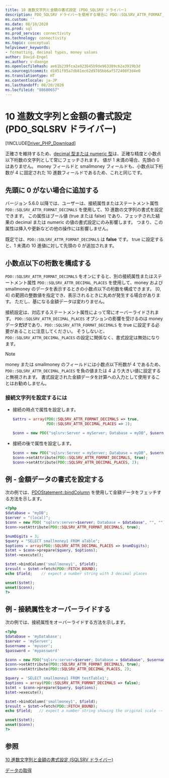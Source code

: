 ```yaml
---
title: 10 進数文字列と金額の書式設定 (PDO_SQLSRV ドライバー)
description: PDO_SQLSRV ドライバーを使用する場合に PDO::SQLSRV_ATTR_FORMAT_DECIMALS と SQLSRV_ATTR_DECIMAL_PLACES 属性を使用して 10 進数または金額の書式設定を行う方法について説明します
ms.custom: ''
ms.date: 08/10/2020
ms.prod: sql
ms.prod_service: connectivity
ms.technology: connectivity
ms.topic: conceptual
helpviewer_keywords:
- formatting, decimal types, money values
author: David-Engel
ms.author: v-daenge
ms.openlocfilehash: ae61b239fca2a923645b9de963309c62a3919b3d
ms.sourcegitcommit: d1051f05a7db81ec62d9785bb6af572408f3d4e0
ms.translationtype: HT
ms.contentlocale: ja-JP
ms.lasthandoff: 08/20/2020
ms.locfileid: "88680657"
---
```

# <a name="formatting-decimal-strings-and-money-values-pdo_sqlsrv-driver"></a>10 進数文字列と金額の書式設定 (PDO_SQLSRV ドライバー)
[!INCLUDE[Driver_PHP_Download](../../includes/driver_php_download.md)]

正確さを維持するため、[decimal 型または numeric 型](https://docs.microsoft.com/sql/t-sql/data-types/decimal-and-numeric-transact-sql)は、正確な精度と小数点以下桁数の文字列として常にフェッチされます。 値が 1 未満の場合、先頭の 0 はありません。 money フィールドと smallmoney フィールドも、小数点以下桁数が 4 に固定された 10 進数フィールドであるため、これと同じです。

## <a name="add-leading-zeroes-if-missing"></a>先頭に 0 がない場合に追加する
バージョン 5.6.0 以降では、ユーザーは、接続属性またはステートメント属性 `PDO::SQLSRV_ATTR_FORMAT_DECIMALS` を使用して、10 進数の文字列の書式を設定できます。 この属性はブール値 (true または false) であり、フェッチされた結果の decimal または numeric の値の書式設定にのみ影響します。 つまり、この属性は挿入や更新などの他の操作には影響しません。

既定では、`PDO::SQLSRV_ATTR_FORMAT_DECIMALS` は **false** です。 true に設定すると、1 未満の 10 進値に対して先頭の 0 が追加されます。

## <a name="configure-number-of-decimal-places"></a>小数点以下の桁数を構成する
`PDO::SQLSRV_ATTR_FORMAT_DECIMALS` をオンにすると、別の接続属性またはステートメント属性 `PDO::SQLSRV_ATTR_DECIMAL_PLACES` を使用して、money および smallmoney のデータを表示するときの小数点以下の桁数を構成できます。 [0, 4] の範囲の整数値を指定でき、表示されるときに丸めが発生する場合があります。 ただし、基になる金額データは変わりません。

接続設定は、対応するステートメント属性によって常にオーバーライドされます。 `PDO::SQLSRV_ATTR_DECIMAL_PLACES` オプションの影響を受けるのは money データ**だけ**であり、`PDO::SQLSRV_ATTR_FORMAT_DECIMALS` を true に設定する必要があることに注意してください。 そうしないと、`PDO::SQLSRV_ATTR_DECIMAL_PLACES` の設定に関係なく、書式設定は無効になります。

> [!NOTE]
> money または smallmoney のフィールドには小数点以下桁数が 4 であるため、`PDO::SQLSRV_ATTR_DECIMAL_PLACES` を負の値または 4 より大きい値に設定すると無視されます。 書式設定された金額データを計算への入力として使用することはお勧めしません。

### <a name="to-set-the-connection-attributes"></a>接続文字列を設定するには

-   接続の時点で属性を設定します。

    ```php
    $attrs = array(PDO::SQLSRV_ATTR_FORMAT_DECIMALS => true,
                   PDO::SQLSRV_ATTR_DECIMAL_PLACES => 2);

    $conn = new PDO("sqlsrv:Server = myServer; Database = myDB", $username, $password, $attrs);
    ```

-   接続の後で属性を設定します。

    ```php
    $conn = new PDO("sqlsrv:Server = myServer; Database = myDB", $username, $password);
    $conn->setAttribute(PDO::SQLSRV_ATTR_FORMAT_DECIMALS, true);
    $conn->setAttribute(PDO::SQLSRV_ATTR_DECIMAL_PLACES, 2);
    ```

## <a name="example---format-money-data"></a>例 - 金額データの書式を設定する
次の例では、[PDOStatement::bindColumn](../../connect/php/pdostatement-bindcolumn.md) を使用して金額データをフェッチする方法を示します。

```php
<?php
$database = "myDB";
$server = "(local)";
$conn = new PDO( "sqlsrv:server=$server; Database = $database", "", "");
$conn->setAttribute(PDO::SQLSRV_ATTR_FORMAT_DECIMALS, true);

$numDigits = 3;
$query = "SELECT smallmoney1 FROM aTable";
$options = array(PDO::SQLSRV_ATTR_DECIMAL_PLACES => $numDigits);
$stmt = $conn->prepare($query, $options);
$stmt->execute();

$stmt->bindColumn('smallmoney1', $field);
$result = $stmt->fetch(PDO::FETCH_BOUND);
echo $field;    // expect a number string with 3 decimal places

unset($stmt);
unset($conn);
?>
```

## <a name="example---override-connection-attributes"></a>例 - 接続属性をオーバーライドする
次の例では、接続属性をオーバーライドする方法を示します。

```php
<?php
$database = 'myDatabase';
$server = 'myServer';
$username = 'myuser';
$password = 'mypassword'

$conn = new PDO("sqlsrv:server=$server; Database = $database", $username, $password);
$conn->setAttribute(PDO::SQLSRV_ATTR_FORMAT_DECIMALS, true);
$conn->setAttribute(PDO::SQLSRV_ATTR_DECIMAL_PLACES, 2);

$query = 'SELECT smallmoney1 FROM testTable1';
$options = array(PDO::SQLSRV_ATTR_FORMAT_DECIMALS => false);
$stmt = $conn->prepare($query, $options);
$stmt->execute();

$stmt->bindColumn('smallmoney1', $field);
$result = $stmt->fetch(PDO::FETCH_BOUND);  
echo $field;   // expect a number string showing the original scale -- 4 decimal places

unset($stmt);
unset($conn);
?>
```

## <a name="see-also"></a>参照
[10 進数文字列と金額の書式設定 (SQLSRV ドライバー)](../../connect/php/formatting-decimals-sqlsrv-driver.md)

[データの取得](../../connect/php/retrieving-data.md)
